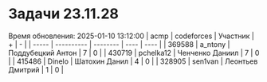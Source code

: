 # Задачи 23.11.28
Время обновления: 2025-01-10 13:12:00
| acmp  | codeforces | Участник | +    | -    |
| ----- | ---------- | -------- | ---- | ---- |
| 369588 | a_ntony | Поддубецкий Антон | 7 | 0 |
| 430719 | pchelka12 | Ченченко Даниил | 7 | 0 |
| 415486 | Dinelo | Шатохин Данил | 4 | 0 |
| 328905 | sen1van | Леонтьев Дмитрий | 1 | 0 |
